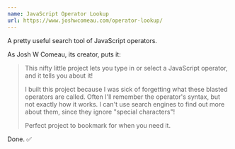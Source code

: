 ```yaml
---
name: JavaScript Operator Lookup
url: https://www.joshwcomeau.com/operator-lookup/
---
```


A pretty useful search tool of JavaScript operators.

As Josh W Comeau, its creator, puts it:

> This nifty little project lets you type in or select a JavaScript operator,
> and it tells you about it!
>
> I built this project because I was sick of forgetting what these blasted
> operators are called. Often I'll remember the operator's syntax, but not
> exactly how it works. I can't use search engines to find out more about them,
> since they ignore "special characters"!
>
> Perfect project to bookmark for when you need it.

Done. ✅
